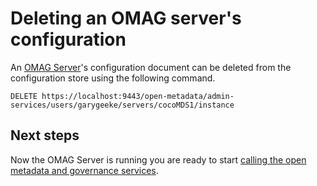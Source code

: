 <!-- SPDX-License-Identifier: CC-BY-4.0 -->
<!-- Copyright Contributors to the ODPi Egeria project. -->

# Deleting an OMAG server's configuration

An [OMAG Server](/concepts/omag-server)'s configuration document can be deleted from the configuration store using the following command.

```
DELETE https://localhost:9443/open-metadata/admin-services/users/garygeeke/servers/cocoMDS1/instance
```

## Next steps

Now the OMAG Server is running you are ready to start
[calling the open metadata and governance services](task-calling-omag-apis.md).


